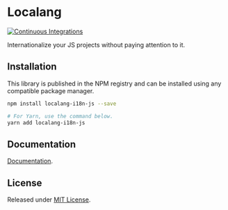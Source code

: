 # Localang

[![Continuous Integrations](https://github.com/localang/localang-i18n-js/actions/workflows/continuous-integrations.yaml/badge.svg?branch=main)](https://github.com/localang/localang-i18n-js/actions/workflows/continuous-integrations.yaml)

Internationalize your JS projects without paying attention to it.

## Installation

This library is published in the NPM registry and can be installed using any compatible package manager.

```sh
npm install localang-i18n-js --save

# For Yarn, use the command below.
yarn add localang-i18n-js
```

## Documentation

[Documentation](https://localang.xyz/docs/i18n-js/getting-started).

## License

Released under [MIT License](./LICENSE).
